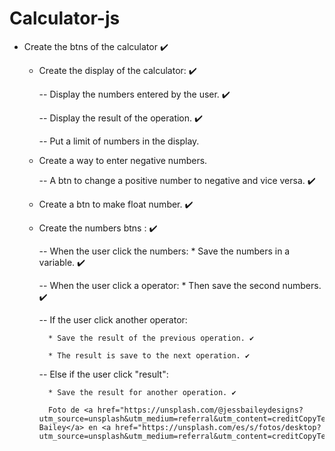 # Calculator-js

- Create the btns of the calculator ✔️
    - Create the display of the calculator: ✔️

        -- Display the numbers entered by the user. ✔️

        -- Display the result of the operation. ✔️

        -- Put a limit of numbers in the display.

    - Create a way to enter negative numbers.

        -- A btn to change a positive number to 
        negative and vice versa. ✔️

    - Create a btn to make float number. ✔️

    - Create the numbers btns : ✔️

        -- When the user click the numbers: 
            * Save the numbers in a variable. ✔️

        -- When the user click a operator: 
            * Then save the second numbers. ✔️

        -- If the user click another operator:

            * Save the result of the previous operation. ✔️

            * The result is save to the next operation. ✔️

        -- Else if the user click "result":
        
            * Save the result for another operation. ✔️

            Foto de <a href="https://unsplash.com/@jessbaileydesigns?utm_source=unsplash&utm_medium=referral&utm_content=creditCopyText">Jess Bailey</a> en <a href="https://unsplash.com/es/s/fotos/desktop?utm_source=unsplash&utm_medium=referral&utm_content=creditCopyText">Unsplash</a>
  